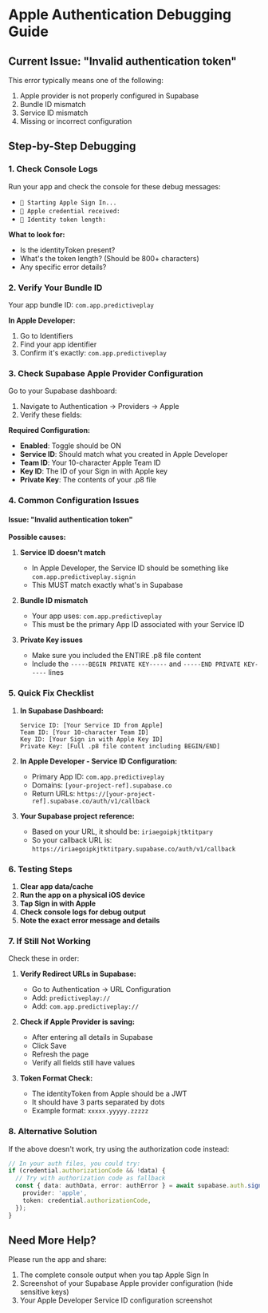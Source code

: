 # Apple Authentication Debugging Guide

## Current Issue: "Invalid authentication token"

This error typically means one of the following:
1. Apple provider is not properly configured in Supabase
2. Bundle ID mismatch
3. Service ID mismatch
4. Missing or incorrect configuration

## Step-by-Step Debugging

### 1. Check Console Logs

Run your app and check the console for these debug messages:
- `🍎 Starting Apple Sign In...`
- `🍎 Apple credential received:`
- `🍎 Identity token length:`

**What to look for:**
- Is the identityToken present?
- What's the token length? (Should be 800+ characters)
- Any specific error details?

### 2. Verify Your Bundle ID

Your app bundle ID: `com.app.predictiveplay`

**In Apple Developer:**
1. Go to Identifiers
2. Find your app identifier
3. Confirm it's exactly: `com.app.predictiveplay`

### 3. Check Supabase Apple Provider Configuration

Go to your Supabase dashboard:
1. Navigate to Authentication → Providers → Apple
2. Verify these fields:

**Required Configuration:**
- **Enabled**: Toggle should be ON
- **Service ID**: Should match what you created in Apple Developer
- **Team ID**: Your 10-character Apple Team ID
- **Key ID**: The ID of your Sign in with Apple key
- **Private Key**: The contents of your .p8 file

### 4. Common Configuration Issues

#### Issue: "Invalid authentication token"
**Possible causes:**
1. **Service ID doesn't match**
   - In Apple Developer, the Service ID should be something like `com.app.predictiveplay.signin`
   - This MUST match exactly what's in Supabase

2. **Bundle ID mismatch**
   - Your app uses: `com.app.predictiveplay`
   - This must be the primary App ID associated with your Service ID

3. **Private Key issues**
   - Make sure you included the ENTIRE .p8 file content
   - Include the `-----BEGIN PRIVATE KEY-----` and `-----END PRIVATE KEY-----` lines

### 5. Quick Fix Checklist

1. **In Supabase Dashboard:**
   ```
   Service ID: [Your Service ID from Apple]
   Team ID: [Your 10-character Team ID]
   Key ID: [Your Sign in with Apple Key ID]
   Private Key: [Full .p8 file content including BEGIN/END]
   ```

2. **In Apple Developer - Service ID Configuration:**
   - Primary App ID: `com.app.predictiveplay`
   - Domains: `[your-project-ref].supabase.co`
   - Return URLs: `https://[your-project-ref].supabase.co/auth/v1/callback`

3. **Your Supabase project reference:**
   - Based on your URL, it should be: `iriaegoipkjtktitpary`
   - So your callback URL is: `https://iriaegoipkjtktitpary.supabase.co/auth/v1/callback`

### 6. Testing Steps

1. **Clear app data/cache**
2. **Run the app on a physical iOS device**
3. **Tap Sign in with Apple**
4. **Check console logs for debug output**
5. **Note the exact error message and details**

### 7. If Still Not Working

Check these in order:

1. **Verify Redirect URLs in Supabase:**
   - Go to Authentication → URL Configuration
   - Add: `predictiveplay://` 
   - Add: `com.app.predictiveplay://`

2. **Check if Apple Provider is saving:**
   - After entering all details in Supabase
   - Click Save
   - Refresh the page
   - Verify all fields still have values

3. **Token Format Check:**
   - The identityToken from Apple should be a JWT
   - It should have 3 parts separated by dots
   - Example format: `xxxxx.yyyyy.zzzzz`

### 8. Alternative Solution

If the above doesn't work, try using the authorization code instead:

```typescript
// In your auth files, you could try:
if (credential.authorizationCode && !data) {
  // Try with authorization code as fallback
  const { data: authData, error: authError } = await supabase.auth.signInWithIdToken({
    provider: 'apple',
    token: credential.authorizationCode,
  });
}
```

## Need More Help?

Please run the app and share:
1. The complete console output when you tap Apple Sign In
2. Screenshot of your Supabase Apple provider configuration (hide sensitive keys)
3. Your Apple Developer Service ID configuration screenshot 